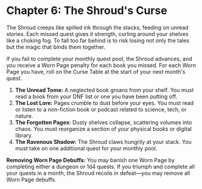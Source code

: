 # Chapter 6: The Shroud's Curse
The Shroud creeps like spilled ink through the stacks, feeding on unread stories. Each missed quest gives it strength, curling around your shelves like a choking fog. To fall too far behind is to risk losing not only the tales but the magic that binds them together.

If you fail to complete your monthly quest pool, the Shroud advances, and you receive a Worn Page penalty for each book you missed. For each Worn Page you have, roll on the Curse Table at the start of your next month's quest.

1.  **The Unread Tome:** A neglected book groans from your shelf. You must read a book from your DNF list or one you have been putting off.
2.  **The Lost Lore:** Pages crumble to dust before your eyes. You must read or listen to a non-fiction book or podcast related to science, tech, or nature.
3.  **The Forgotten Pages:** Dusty shelves collapse, scattering volumes into chaos. You must reorganize a section of your physical books or digital library.
4.  **The Ravenous Shadow:** The Shroud claws hungrily at your stack. You must take on one additional quest for your monthly pool.

**Removing Worn Page Debuffs:** You may banish one Worn Page by completing either a dungeon or 1d4 quests. If you triumph and complete all your quests in a month, the Shroud recoils in defeat—you may remove all Worn Page debuffs.